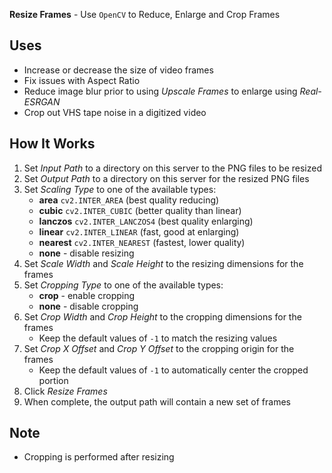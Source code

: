 **Resize Frames** - Use `OpenCV` to Reduce, Enlarge and Crop Frames

## Uses
- Increase or decrease the size of video frames
- Fix issues with Aspect Ratio
- Reduce image blur prior to using _Upscale Frames_ to enlarge using _Real-ESRGAN_
- Crop out VHS tape noise in a digitized video

## How It Works
1. Set _Input Path_ to a directory on this server to the PNG files to be resized
1. Set _Output Path_ to a directory on this server for the resized PNG files
1. Set _Scaling Type_ to one of the available types:
    - **area** `cv2.INTER_AREA` (best quality reducing)
    - **cubic** `cv2.INTER_CUBIC` (better quality than linear)
    - **lanczos** `cv2.INTER_LANCZOS4` (best quality enlarging)
    - **linear** `cv2.INTER_LINEAR` (fast, good at enlarging)
    - **nearest** `cv2.INTER_NEAREST` (fastest, lower quality)
    - **none** - disable resizing
1. Set _Scale Width_ and _Scale Height_ to the resizing dimensions for the frames
1. Set _Cropping Type_ to one of the available types:
    - **crop** - enable cropping
    - **none** - disable cropping
1. Set _Crop Width_ and _Crop Height_ to the cropping dimensions for the frames
    - Keep the default values of `-1` to match the resizing values
1. Set _Crop X Offset_ and _Crop Y Offset_ to the cropping origin for the frames
    - Keep the default values of `-1` to automatically center the cropped portion
1. Click _Resize Frames_
1. When complete, the output path will contain a new set of frames

## Note
- Cropping is performed after resizing
